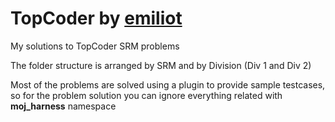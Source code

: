 # TopCoder by [emiliot](https://www.topcoder.com/members/emiliot/)
My solutions to TopCoder SRM problems

The folder structure is arranged by SRM and by Division (Div 1 and Div 2)

Most of the problems are solved using a plugin to provide sample testcases, so for the problem solution you can ignore everything related with **moj_harness** namespace
